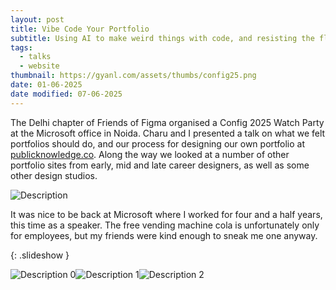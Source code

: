 ```yaml
---
layout: post
title: Vibe Code Your Portfolio
subtitle: Using AI to make weird things with code, and resisting the flattening of the web.
tags:
  - talks
  - website
thumbnail: https://gyanl.com/assets/thumbs/config25.png
date: 01-06-2025
date modified: 07-06-2025
---
```


The Delhi chapter of Friends of Figma organised a Config 2025 Watch Party at the Microsoft office in Noida. Charu and I presented a talk on what we felt portfolios should do, and our process for designing our own portfolio at [publicknowledge.co](https://www.publicknowledge.co). Along the way we looked at a number of other portfolio sites from early, mid and late career designers, as well as some other design studios.

![Description](https://gyanl.com/assets/config-invite.jpg)

It was nice to be back at Microsoft where I worked for four and a half years, this time as a speaker. The free vending machine cola is unfortunately only for employees, but my friends were kind enough to sneak me one anyway.

{: .slideshow }

![Description 0](https://gyanl.com/assets/config-25-0.jpg)![Description 1](https://gyanl.com/assets/config-25-1.jpg)![Description 2](https://gyanl.com/assets/config-25-2.png)
